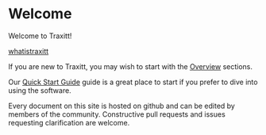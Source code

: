 # Welcome

Welcome to Traxitt!

[whatistraxitt](_fragments/whatistraxitt.md ':include')

If you are new to Traxitt, you may wish to start with the [Overview](#/welcome/overview.md) sections.

Our [Quick Start Guide](#/welcome/quickstart.md) guide is a great place to start if you prefer to dive into using the software.

Every document on this site is hosted on github and can be edited by members of the community. Constructive pull requests and issues requesting clarification are welcome.